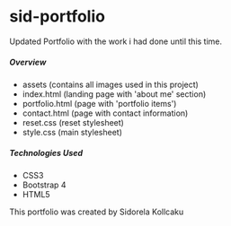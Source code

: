 # sid-portfolio
Updated Portfolio with the work i had done until this time.

##### Overview
* assets (contains all images used in this project)
* index.html (landing page with 'about me' section)
* portfolio.html (page with 'portfolio items')
* contact.html (page with contact information)
* reset.css (reset stylesheet)
* style.css (main stylesheet)


##### Technologies Used
* CSS3
* Bootstrap 4
* HTML5

This portfolio was created by Sidorela Kollcaku